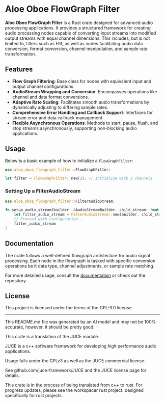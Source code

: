 # Aloe Oboe FlowGraph Filter

**Aloe Oboe FlowGraph Filter** is a Rust crate designed for advanced audio processing applications. It provides a structured framework for creating audio processing nodes capable of converting input streams into modified output streams with equal channel dimensions. This includes, but is not limited to, filters such as FIR, as well as nodes facilitating audio data conversion, format conversion, channel manipulation, and sample rate transformation.

## Features

- **Flow Graph Filtering**: Base class for nodes with equivalent input and output channel configurations.
- **AudioStream Wrapping and Conversion**: Encompasses operations like channel and data format conversions.
- **Adaptive Rate Scaling**: Facilitates smooth audio transformations by dynamically adjusting to differing sample rates.
- **Comprehensive Error Handling and Callback Support**: Interfaces for stream error and data callback management.
- **Flexible Asynchronous Operations**: Methods to start, pause, flush, and stop streams asynchronously, supporting non-blocking audio applications.

## Usage

Below is a basic example of how to initialize a `FlowGraphFilter`:

```rust
use aloe_oboe_flowgraph_filter::FlowGraphFilter;

let filter = FlowGraphFilter::new(2); // Initialize with 2 channels
```

### Setting Up a FilterAudioStream

```rust
use aloe_oboe_flowgraph_filter::FilterAudioStream;

fn setup_audio_stream(builder: &AudioStreamBuilder, child_stream: *mut AudioStream) -> FilterAudioStream {
    let filter_audio_stream = FilterAudioStream::new(builder, child_stream);
    // Proceed with configuration...
    filter_audio_stream
}
```

## Documentation

The crate follows a well-defined flowgraph architecture for audio signal processing. Each node in the flowgraph is tasked with specific conversion operations be it data type, channel adjustments, or sample rate matching.

For more detailed usage, consult the [documentation](https://github.com/klebs6/aloe-rs) or check out the repository.

## License

This project is licensed under the terms of the GPL-3.0 license.

---

This README.md file was generated by an AI model and may not be 100% accurate, however, it should be pretty good.


This crate is a translation of the JUCE module.

JUCE is a c++ software framework for developing high performance audio applications.

Usage falls under the GPLv3 as well as the JUCE commercial license.

See github.com/juce-framework/JUCE and the JUCE license page for details.

This crate is in the process of being translated from c++ to rust. For progress updates, please see the workspacer rust project. designed specifically for rust projects.
